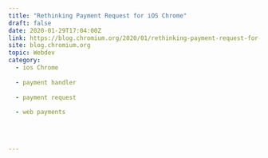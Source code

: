 ```yaml
---
title: "Rethinking Payment Request for iOS Chrome"
draft: false
date: 2020-01-29T17:04:00Z
link: https://blog.chromium.org/2020/01/rethinking-payment-request-for-ios.html?utm_medium=RSS&utm_source=hune
site: blog.chromium.org
topic: Webdev
category:
  - ios Chrome
  
  - payment handler
  
  - payment request
  
  - web payments
  
   
  

---
```

